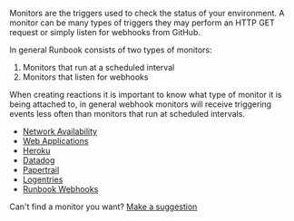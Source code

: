 Monitors are the triggers used to check the status of your environment. A monitor can be many types of triggers they may perform an HTTP GET request or simply listen for webhooks from GitHub.

In general Runbook consists of two types of monitors:

1. Monitors that run at a scheduled interval
2. Monitors that listen for webhooks

When creating reactions it is important to know what type of monitor it is being attached to, in general webhook monitors will receive triggering events less often than monitors that run at scheduled intervals.

* [Network Availability](network-availability.md)
* [Web Applications](web-applications.md)
* [Heroku](heroku.md)
* [Datadog](datadog.md)
* [Papertrail](papertrail.md)
* [Logentries](logentries.md)
* [Runbook Webhooks](runbook-webhooks.md)

Can't find a monitor you want? [Make a suggestion](https://assembly.com/runbook/bounties/80)
